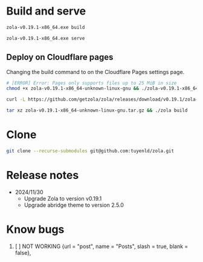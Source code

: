 # Build and serve

```bash
zola-v0.19.1-x86_64.exe build

zola-v0.19.1-x86_64.exe serve
```

## Deploy on Cloudflare pages

Changing the build command to on the Cloudflare Pages settings page. 

```bash
# [ERROR] Error: Pages only supports files up to 25 MiB in size
chmod +x zola-v0.19.1-x86_64-unknown-linux-gnu && ./zola-v0.19.1-x86_64-unknown-linux-gnu build

curl -L https://github.com/getzola/zola/releases/download/v0.19.1/zola-v0.19.1-x86_64-unknown-linux-gnu.tar.gz | tar xz && ./zola build

tar xz zola-v0.19.1-x86_64-unknown-linux-gnu.tar.gz && ./zola build
```

# Clone

```bash
git clone --recurse-submodules git@github.com:tuyenld/zola.git
```

# Release notes
- 2024/11/30
  - Upgrade Zola to version v0.19.1
  - Upgrade abridge theme to version 2.5.0

# Know bugs

1. [ ] NOT WORKING {url = "post", name = "Posts", slash = true, blank = false},